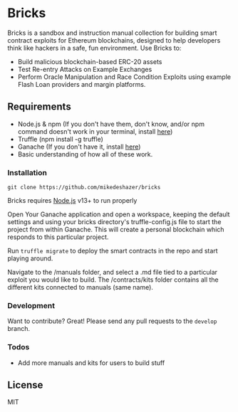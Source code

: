 # Bricks

Bricks is a sandbox and instruction manual collection for building smart contract exploits for Ethereum blockchains, designed to help developers think like hackers in a safe, fun environment.
Use Bricks to:
  - Build malicious blockchain-based ERC-20 assets
  - Test Re-entry Attacks on Example Exchanges
  - Perform Oracle Manipulation and Race Condition Exploits using example Flash Loan providers and margin platforms.

## Requirements
 - Node.js & npm (If you don't have them, don't know, and/or npm command doesn't work in your terminal, install [here](https://nodejs.org/en/))
 - Truffle (npm install -g truffle)
 - Ganache (If you don't have it, install [here](https://www.trufflesuite.com/ganache))
 - Basic understanding of how all of these work.

### Installation

```git clone https://github.com/mikedeshazer/bricks```

Bricks requires [Node.js](https://nodejs.org/) v13+ to run properly

Open Your Ganache application and open a workspace, keeping the default settings and using your bricks directory's truffle-config.js file to start the project from within Ganache. This will create a personal blockchain which responds to this particular project.

Run `truffle migrate` to deploy the smart contracts in the repo and start playing around.

Navigate to the  /manuals folder, and select a .md file tied to a particular exploit you would like to build. The /contracts/kits folder contains all the different kits connected to manuals (same name).



### Development

Want to contribute? Great! Please send any pull requests to the `develop` branch.



### Todos

 - Add more manuals and kits for users to build stuff

License
----

MIT

